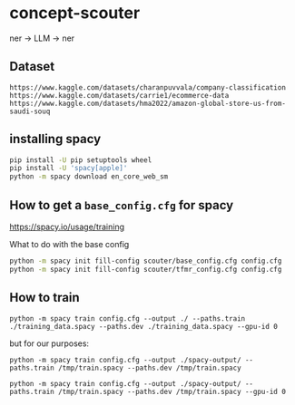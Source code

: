 # concept-scouter
ner -> LLM -> ner


## Dataset

```
https://www.kaggle.com/datasets/charanpuvvala/company-classification
https://www.kaggle.com/datasets/carrie1/ecommerce-data
https://www.kaggle.com/datasets/hma2022/amazon-global-store-us-from-saudi-souq
```


## installing spacy

```sh
pip install -U pip setuptools wheel
pip install -U 'spacy[apple]'
python -m spacy download en_core_web_sm
```

## How to get a `base_config.cfg` for spacy

https://spacy.io/usage/training

What to do with the base config

```sh
python -m spacy init fill-config scouter/base_config.cfg config.cfg
python -m spacy init fill-config scouter/tfmr_config.cfg config.cfg
```


## How to train

```
python -m spacy train config.cfg --output ./ --paths.train ./training_data.spacy --paths.dev ./training_data.spacy --gpu-id 0
```

but for our purposes:

```
python -m spacy train config.cfg --output ./spacy-output/ --paths.train /tmp/train.spacy --paths.dev /tmp/train.spacy

python -m spacy train config.cfg --output ./spacy-output/ --paths.train /tmp/train.spacy --paths.dev /tmp/train.spacy --gpu-id 0
```